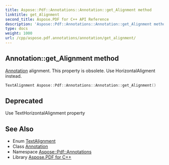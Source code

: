 ```yaml
---
title: Aspose::Pdf::Annotations::Annotation::get_Alignment method
linktitle: get_Alignment
second_title: Aspose.PDF for C++ API Reference
description: 'Aspose::Pdf::Annotations::Annotation::get_Alignment method. Annotation alignment. This property is obsolete. Use HorizontalAligment instead in C++.'
type: docs
weight: 1000
url: /cpp/aspose.pdf.annotations/annotation/get_alignment/
---
```

## Annotation::get_Alignment method


[Annotation](../) alignment. This property is obsolete. Use HorizontalAligment instead.

```cpp
TextAlignment Aspose::Pdf::Annotations::Annotation::get_Alignment()
```


## Deprecated
Use TextHorizontalAlignment property 

## See Also

* Enum [TextAlignment](../../textalignment/)
* Class [Annotation](../)
* Namespace [Aspose::Pdf::Annotations](../../)
* Library [Aspose.PDF for C++](../../../)
